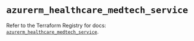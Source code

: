 # `azurerm_healthcare_medtech_service`

Refer to the Terraform Registry for docs: [`azurerm_healthcare_medtech_service`](https://registry.terraform.io/providers/hashicorp/azurerm/4.51.0/docs/resources/healthcare_medtech_service).
